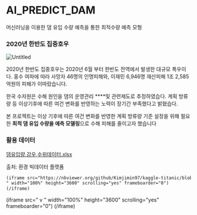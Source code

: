 # AI_PREDICT_DAM
머신러닝을 이용한 댐 유입 수량 예측을 통한 최적수량 예측 모형 

### 2020년 한반도 집중호우

![Untitled](https://s3-us-west-2.amazonaws.com/secure.notion-static.com/bffbaa24-f537-41ab-a51a-f79fcad0de2b/Untitled.png)

 2020년 한반도 집중호우는 2020년 6월 부터 한반도 전역에서 발생한 대규모 폭우이다. 홍수 여파에 따라 사망자 46명의 인명피해와, 이재민 6,946명 재산피해 1조 2,585억원의 피해가 이따랐습니다.

 한국 수자원은 수해 원인을 댐의 운영관리 ****및 관련제도로 추정하였습다.  계획 방류량 등 이상기후에 따른 여건 변화를 반영하는 노력이 장기간 부족했다고 밝혔습다. 

 본 프로젝트는 이상 기후에 따른 여건 변화를 반영한 계획 방류량 기준 설정을 위해 필요한 **최적 댐 유입 수량을 예측 모델링**으로 수해 피해를 줄이고자 했습니다

### 활용 데이터

[댐유입량,강우,수위데이터.xlsx](https://s3-us-west-2.amazonaws.com/secure.notion-static.com/879e8e32-1856-46d2-a2bc-29c5806b5c3a/댐유입량강우수위데이터.xlsx)

출처: 환경 빅데이터 플랫폼

```html
(iframe src="https://nbviewer.org/github/Kimjimin97/kaggle-titanic/blob/master/07_05_Kimjimin-Copy2.ipynb
" width="100%" height="3600" scrolling="yes" frameboarder="0")
(/iframe)
```

(iframe src=" v
" width="100%" height="3600" scrolling="yes" frameboarder="0")
(/iframe)
